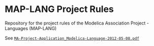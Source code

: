 # MAP-LANG Project Rules #

Repository for the project rules of the Modelica Association Project - Languages (MAP-LANG)

See [`MA-Project-Application_Modelica-Language-2012-05-08.pdf`](MAP-LANG_ProjectRules.pdf)

